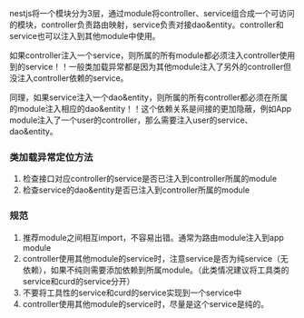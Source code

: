 nestjs将一个模块分为3层，通过module将controller、service组合成一个可访问的模块，controller负责路由映射，service负责对接dao&entity。controller和service也可以注入到其他module中使用。

如果controller注入一个service，则所属的所有module都必须注入controller使用到的service！！一般类加载异常都是因为其他module注入了另外的controller但没注入controller依赖的service。

同理，如果service注入一个dao&entity，则所属的所有controller都必须在所属的module注入相应的dao&entity！！这个依赖关系是间接的更加隐蔽，例如App module注入了一个user的controller，那么需要注入user的service、dao&entity。

### 类加载异常定位方法

1. 检查接口对应controller的service是否已注入到controller所属的module
2. 检查service的dao&entity是否已注入到controller所属的module

### 规范

1. 推荐module之间相互import，不容易出错。通常为路由module注入到app module
2. controller使用其他module的service时，注意service是否为纯service（无依赖），如果不纯则需要添加依赖到所属module。（此类情况建议将工具类的service和curd的service分开）
3. 不要将工具性的service和curd的service实现到一个service中
4. controller使用其他module的service时，尽量是这个service是纯的。
